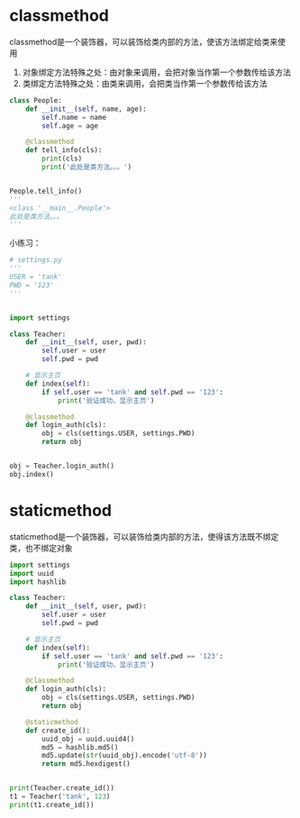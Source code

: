 # classmethod

classmethod是一个装饰器，可以装饰给类内部的方法，使该方法绑定给类来使用

1. 对象绑定方法特殊之处：由对象来调用，会把对象当作第一个参数传给该方法
2. 类绑定方法特殊之处：由类来调用，会把类当作第一个参数传给该方法

```python
class People:
    def __init__(self, name, age):
        self.name = name
        self.age = age

    @classmethod
    def tell_info(cls):
        print(cls)
        print('此处是类方法。。。')


People.tell_info()
'''
<class '__main__.People'>
此处是类方法。。。
'''
```

小练习：

```python
# settings.py
'''
USER = 'tank'
PWD = '123'
'''


import settings

class Teacher:
    def __init__(self, user, pwd):
        self.user = user
        self.pwd = pwd

    # 显示主页
    def index(self):
        if self.user == 'tank' and self.pwd == '123':
            print('验证成功，显示主页')

    @classmethod
    def login_auth(cls):
        obj = cls(settings.USER, settings.PWD)
        return obj


obj = Teacher.login_auth()
obj.index()
```

# staticmethod

staticmethod是一个装饰器，可以装饰给类内部的方法，使得该方法既不绑定类，也不绑定对象

```python
import settings
import uuid
import hashlib

class Teacher:
    def __init__(self, user, pwd):
        self.user = user
        self.pwd = pwd

    # 显示主页
    def index(self):
        if self.user == 'tank' and self.pwd == '123':
            print('验证成功，显示主页')

    @classmethod
    def login_auth(cls):
        obj = cls(settings.USER, settings.PWD)
        return obj

    @staticmethod
    def create_id():
        uuid_obj = uuid.uuid4()
        md5 = hashlib.md5()
        md5.update(str(uuid_obj).encode('utf-8'))
        return md5.hexdigest()


print(Teacher.create_id())
t1 = Teacher('tank', 123)
print(t1.create_id()) 
```